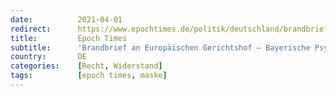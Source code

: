```yaml
---
date:          2021-04-01
redirect:      https://www.epochtimes.de/politik/deutschland/brandbrief-an-europaeischen-gerichtshof-bayerische-psychologin-fordert-rechtliches-gehoer-a3482490.html
title:         Epoch Times
subtitle:      'Brandbrief an Europäischen Gerichtshof – Bayerische Psychologin fordert rechtliches Gehör'
country:       DE
categories:    [Recht, Widerstand]
tags:          [epoch times, maske]
---
```

